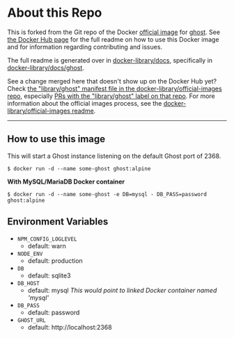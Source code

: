 # About this Repo

This is forked from the Git repo of the Docker [official image](https://docs.docker.com/docker-hub/official_repos/) for [ghost](https://registry.hub.docker.com/_/ghost/). See [the Docker Hub page](https://registry.hub.docker.com/_/ghost/) for the full readme on how to use this Docker image and for information regarding contributing and issues.

The full readme is generated over in [docker-library/docs](https://github.com/docker-library/docs), specifically in [docker-library/docs/ghost](https://github.com/docker-library/docs/tree/master/ghost).

See a change merged here that doesn't show up on the Docker Hub yet? Check [the "library/ghost" manifest file in the docker-library/official-images repo](https://github.com/docker-library/official-images/blob/master/library/ghost), especially [PRs with the "library/ghost" label on that repo](https://github.com/docker-library/official-images/labels/library%2Fghost). For more information about the official images process, see the [docker-library/official-images readme](https://github.com/docker-library/official-images/blob/master/README.md).

---
## How to use this image
This will start a Ghost instance listening on the default Ghost port of 2368.
```
$ docker run -d --name some-ghost ghost:alpine
```

**With MySQL/MariaDB Docker container**
```
$ docker run -d --name some-ghost -e DB=mysql - DB_PASS=password ghost:alpine
```

## Environment Variables
- ```NPM_CONFIG_LOGLEVEL```
	- default: warn
- ```NODE_ENV```
	- default: production
- ```DB```
	- default: sqlite3
- ```DB_HOST```
	- default: mysql  *This would point to linked Docker container named 'mysql'*
- ```DB_PASS```
	- default: password
- ```GHOST_URL```
	- default: http://localhost:2368
